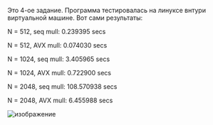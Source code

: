 Это 4-ое задание. Программа тестировалась на линуксе внтури виртуальной машине. 
Вот сами результаты:

N = 512, seq mull:   0.239395 secs

N = 512, AVX mull:   0.074030 secs

N = 1024, seq mull:  3.405965 secs

N = 1024, AVX mull:  0.722900 secs

N = 2048, seq mull:  108.570938 secs

N = 2048, AVX mull:  6.455988 secs


![изображение](https://github.com/user-attachments/assets/0d52fdea-7605-4d7a-a87e-2dc42283bec2)

